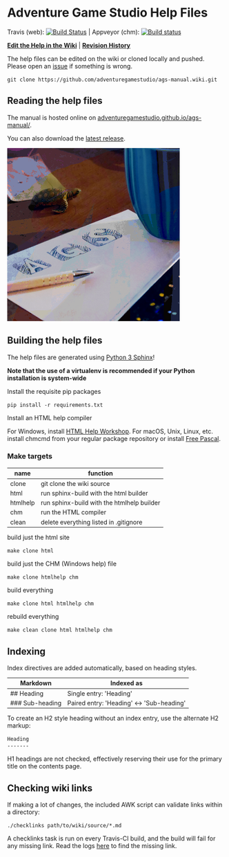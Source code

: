 # Adventure Game Studio Help Files

Travis (web): [![Build Status](https://travis-ci.com/adventuregamestudio/ags-manual.svg?branch=master)](https://travis-ci.com/adventuregamestudio/ags-manual) | Appveyor (chm): [![Build status](https://ci.appveyor.com/api/projects/status/ufw6n10yg1q38yvc?svg=true)](https://ci.appveyor.com/project/ags-manual-ci/ags-manual-4hkmp)

[**Edit the Help in the Wiki**](https://github.com/adventuregamestudio/ags-manual/wiki) | [**Revision History**](https://github.com/adventuregamestudio/ags-manual/wiki/_history)

The help files can be edited on the wiki or cloned locally and pushed. Please open an [issue](https://github.com/adventuregamestudio/ags-manual/issues) if something is wrong.

    git clone https://github.com/adventuregamestudio/ags-manual.wiki.git

## Reading the help files

The manual is hosted online on [adventuregamestudio.github.io/ags-manual/](https://adventuregamestudio.github.io/ags-manual).

You can also download the [latest release](https://github.com/adventuregamestudio/ags-manual/releases/latest).

![](ags-manual-readme.png)

## Building the help files

The help files are generated using [Python 3 Sphinx](http://www.sphinx-doc.org/en/master/)!

**Note that the use of a virtualenv is recommended if your Python installation is system-wide**

Install the requisite pip packages

    pip install -r requirements.txt

Install an HTML help compiler

For Windows, install [HTML Help Workshop](http://go.microsoft.com/fwlink/?LinkId=14188). For macOS, Unix, Linux, etc. install chmcmd from your regular package repository or install [Free Pascal](https://www.freepascal.org/download.var).

### Make targets

name | function
--- | ---
clone | git clone the wiki source
html | run sphinx-build with the html builder
htmlhelp | run sphinx-build with the htmlhelp builder
chm | run the HTML compiler
clean | delete everything listed in .gitignore

build just the html site

    make clone html
    
build just the CHM (Windows help) file

    make clone htmlhelp chm

build everything

    make clone html htmlhelp chm
    
rebuild everything

    make clean clone html htmlhelp chm

## Indexing

Index directives are added automatically, based on heading styles.

Markdown | Indexed as
--- | ---
\#\# Heading | Single entry: 'Heading'
\#\#\# Sub-heading | Paired entry: 'Heading' <-> 'Sub-heading'

To create an H2 style heading without an index entry, use the alternate H2 markup:

    Heading
    -------
    
H1 headings are not checked, effectively reserving their use for the primary title on the contents page.

## Checking wiki links

If making a lot of changes, the included AWK script can validate links within a directory:

    ./checklinks path/to/wiki/source/*.md

A checklinks task is run on every Travis-CI build, and the build will fail for any missing link. Read the logs [here](https://travis-ci.org/adventuregamestudio/ags-manual) to find the missing link.
